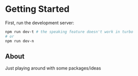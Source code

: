 # Getting Started

First, run the development server:

```bash
npm run dev-t # the speaking feature doesn't work in turbo
# or
npm run dev-n
```

## About

Just playing around with some packages/ideas
